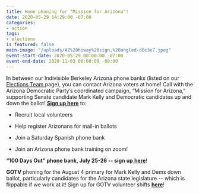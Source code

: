 ```yaml
---
title: Home phoning for "Mission for Arizona"!
date: 2020-05-29 14:29:00 -07:00
categories:
- action
tags:
- elections
is featured: false
main-image: "/uploads/AZ%20hiway%20sign,%20angled-d0c3e7.jpeg"
event-start-date: 2020-05-29 00:00:00 -07:00
event-end-date: 2020-11-03 00:00:00 -08:00
---
```


**I**n between our Indivisible Berkeley Arizona phone banks (listed on our [Elections Team ](https://indivisibleberkeley.org/team/elections)page), you can contact Arizona voters at home! Call with the Arizona Democratic Party’s coordinated campaign, “Mission for Arizona,” supporting Senate candidate Mark Kelly and Democratic candidates up and down the ballot! **[Sign up here](http://www.mobilize.us/missionforaz/)** to:

* Recruit local volunteers

* Help register Arizonans for mail-in ballots

* Join a Saturday Spanish phone bank

* Join an Arizona phone bank training on zoom!

**“100 Days Out” phone bank, July 25-26 -- sign up**[ ](https://www.mobilize.us/missionforaz/event/284815/)**[here](https://www.mobilize.us/missionforaz/event/284815/)**!

**GOTV** phoning for the August 4 primary for Mark Kelly and Dems down ballot, particularly candidates for the Arizona state legislature -- which is flippable if we work at it! Sign up for GOTV volunteer shifts **[here](https://docs.google.com/forms/d/e/1FAIpQLSci7HgsCBgq8ZU6xiiRLmcBgSDtTzEcpQZUYXmeTtipFZP1mA/viewform)**!
